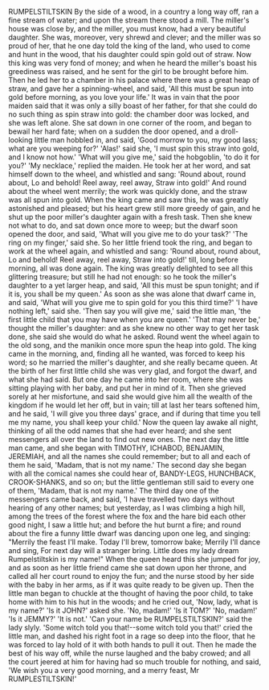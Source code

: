 RUMPELSTILTSKIN
By
the
side
of
a
wood,
in
a
country
a
long
way
off,
ran
a
fine
stream
of
water;
and
upon
the
stream
there
stood
a
mill.
The
miller's
house
was
close
by,
and
the
miller,
you
must
know,
had
a
very
beautiful
daughter.
She
was,
moreover,
very
shrewd
and
clever;
and
the
miller
was
so
proud
of
her,
that
he
one
day
told
the
king
of
the
land,
who
used
to
come
and
hunt
in
the
wood,
that
his
daughter
could
spin
gold
out
of
straw.
Now
this
king
was
very
fond
of
money;
and
when
he
heard
the
miller's
boast
his
greediness
was
raised,
and
he
sent
for
the
girl
to
be
brought
before
him.
Then
he
led
her
to
a
chamber
in
his
palace
where
there
was
a
great
heap
of
straw,
and
gave
her
a
spinning-wheel,
and
said,
'All
this
must
be
spun
into
gold
before
morning,
as
you
love
your
life.'
It
was
in
vain
that
the
poor
maiden
said
that
it
was
only
a
silly
boast
of
her
father,
for
that
she
could
do
no
such
thing
as
spin
straw
into
gold:
the
chamber
door
was
locked,
and
she
was
left
alone.
She
sat
down
in
one
corner
of
the
room,
and
began
to
bewail
her
hard
fate;
when
on
a
sudden
the
door
opened,
and
a
droll-looking
little
man
hobbled
in,
and
said,
'Good
morrow
to
you,
my
good
lass;
what
are
you
weeping
for?'
'Alas!'
said
she,
'I
must
spin
this
straw
into
gold,
and
I
know
not
how.'
'What
will
you
give
me,'
said
the
hobgoblin,
'to
do
it
for
you?'
'My
necklace,'
replied
the
maiden.
He
took
her
at
her
word,
and
sat
himself
down
to
the
wheel,
and
whistled
and
sang:
'Round
about,
round
about,
Lo
and
behold!
Reel
away,
reel
away,
Straw
into
gold!'
And
round
about
the
wheel
went
merrily;
the
work
was
quickly
done,
and
the
straw
was
all
spun
into
gold.
When
the
king
came
and
saw
this,
he
was
greatly
astonished
and
pleased;
but
his
heart
grew
still
more
greedy
of
gain,
and
he
shut
up
the
poor
miller's
daughter
again
with
a
fresh
task.
Then
she
knew
not
what
to
do,
and
sat
down
once
more
to
weep;
but
the
dwarf
soon
opened
the
door,
and
said,
'What
will
you
give
me
to
do
your
task?'
'The
ring
on
my
finger,'
said
she.
So
her
little
friend
took
the
ring,
and
began
to
work
at
the
wheel
again,
and
whistled
and
sang:
'Round
about,
round
about,
Lo
and
behold!
Reel
away,
reel
away,
Straw
into
gold!'
till,
long
before
morning,
all
was
done
again.
The
king
was
greatly
delighted
to
see
all
this
glittering
treasure;
but
still
he
had
not
enough:
so
he
took
the
miller's
daughter
to
a
yet
larger
heap,
and
said,
'All
this
must
be
spun
tonight;
and
if
it
is,
you
shall
be
my
queen.'
As
soon
as
she
was
alone
that
dwarf
came
in,
and
said,
'What
will
you
give
me
to
spin
gold
for
you
this
third
time?'
'I
have
nothing
left,'
said
she.
'Then
say
you
will
give
me,'
said
the
little
man,
'the
first
little
child
that
you
may
have
when
you
are
queen.'
'That
may
never
be,'
thought
the
miller's
daughter:
and
as
she
knew
no
other
way
to
get
her
task
done,
she
said
she
would
do
what
he
asked.
Round
went
the
wheel
again
to
the
old
song,
and
the
manikin
once
more
spun
the
heap
into
gold.
The
king
came
in
the
morning,
and,
finding
all
he
wanted,
was
forced
to
keep
his
word;
so
he
married
the
miller's
daughter,
and
she
really
became
queen.
At
the
birth
of
her
first
little
child
she
was
very
glad,
and
forgot
the
dwarf,
and
what
she
had
said.
But
one
day
he
came
into
her
room,
where
she
was
sitting
playing
with
her
baby,
and
put
her
in
mind
of
it.
Then
she
grieved
sorely
at
her
misfortune,
and
said
she
would
give
him
all
the
wealth
of
the
kingdom
if
he
would
let
her
off,
but
in
vain;
till
at
last
her
tears
softened
him,
and
he
said,
'I
will
give
you
three
days'
grace,
and
if
during
that
time
you
tell
me
my
name,
you
shall
keep
your
child.'
Now
the
queen
lay
awake
all
night,
thinking
of
all
the
odd
names
that
she
had
ever
heard;
and
she
sent
messengers
all
over
the
land
to
find
out
new
ones.
The
next
day
the
little
man
came,
and
she
began
with
TIMOTHY,
ICHABOD,
BENJAMIN,
JEREMIAH,
and
all
the
names
she
could
remember;
but
to
all
and
each
of
them
he
said,
'Madam,
that
is
not
my
name.'
The
second
day
she
began
with
all
the
comical
names
she
could
hear
of,
BANDY-LEGS,
HUNCHBACK,
CROOK-SHANKS,
and
so
on;
but
the
little
gentleman
still
said
to
every
one
of
them,
'Madam,
that
is
not
my
name.'
The
third
day
one
of
the
messengers
came
back,
and
said,
'I
have
travelled
two
days
without
hearing
of
any
other
names;
but
yesterday,
as
I
was
climbing
a
high
hill,
among
the
trees
of
the
forest
where
the
fox
and
the
hare
bid
each
other
good
night,
I
saw
a
little
hut;
and
before
the
hut
burnt
a
fire;
and
round
about
the
fire
a
funny
little
dwarf
was
dancing
upon
one
leg,
and
singing:
"Merrily
the
feast
I'll
make.
Today
I'll
brew,
tomorrow
bake;
Merrily
I'll
dance
and
sing,
For
next
day
will
a
stranger
bring.
Little
does
my
lady
dream
Rumpelstiltskin
is
my
name!"
When
the
queen
heard
this
she
jumped
for
joy,
and
as
soon
as
her
little
friend
came
she
sat
down
upon
her
throne,
and
called
all
her
court
round
to
enjoy
the
fun;
and
the
nurse
stood
by
her
side
with
the
baby
in
her
arms,
as
if
it
was
quite
ready
to
be
given
up.
Then
the
little
man
began
to
chuckle
at
the
thought
of
having
the
poor
child,
to
take
home
with
him
to
his
hut
in
the
woods;
and
he
cried
out,
'Now,
lady,
what
is
my
name?'
'Is
it
JOHN?'
asked
she.
'No,
madam!'
'Is
it
TOM?'
'No,
madam!'
'Is
it
JEMMY?'
'It
is
not.'
'Can
your
name
be
RUMPELSTILTSKIN?'
said
the
lady
slyly.
'Some
witch
told
you
that!--some
witch
told
you
that!'
cried
the
little
man,
and
dashed
his
right
foot
in
a
rage
so
deep
into
the
floor,
that
he
was
forced
to
lay
hold
of
it
with
both
hands
to
pull
it
out.
Then
he
made
the
best
of
his
way
off,
while
the
nurse
laughed
and
the
baby
crowed;
and
all
the
court
jeered
at
him
for
having
had
so
much
trouble
for
nothing,
and
said,
'We
wish
you
a
very
good
morning,
and
a
merry
feast,
Mr
RUMPLESTILTSKIN!'
